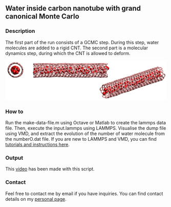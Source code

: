 ## Water inside carbon nanotube with grand canonical Monte Carlo

### Description

The first part of the run consists of a GCMC step. During this step, water molecules are added to a rigid CNT. The second part is a molecular dynamics step, during which the CNT is allowed to deform. 

![Algorithm schema](./water-in-cnt.png)

### How to

Run the make-data-file.m using Octave or Matlab to create the lammps data file. Then, execute the input.lammps using LAMMPS. Visualise the dump file using VMD, and extract the evolution of the number of water molecule from the numberO.dat file. If you are new to LAMMPS and VMD, you can find [tutorials and instructions here](https://lammpstutorials.github.io/).

### Output

This [video](https://www.youtube.com/watch?v=fIAmqMLPaZw) has been made with this script.

### Contact

Feel free to contact me by email if you have inquiries. You can find contact details on my [personal page](https://simongravelle.github.io/).
